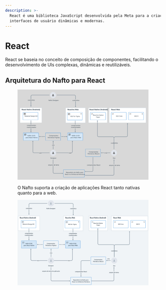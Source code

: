 ```yaml
---
description: >-
  React é uma biblioteca JavaScript desenvolvida pela Meta para a criação de
  interfaces de usuário dinâmicas e modernas.
---
```


# React

React se baseia no conceito de composição de componentes, facilitando o desenvolvimento de UIs complexas, dinâmicas e reutilizáveis.

## Arquitetura do Nafto para React

<figure><img src="../.gitbook/assets/react-arquitetura.png" alt=""><figcaption><p>O Nafto suporta a criação de aplicações React tanto nativas quanto para a web.</p></figcaption></figure>



<figure><img src="../.gitbook/assets/image (45).png" alt=""><figcaption></figcaption></figure>
